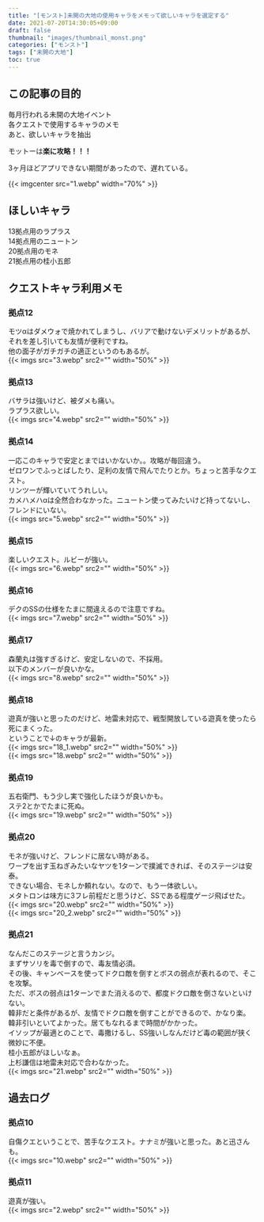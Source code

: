 ```yaml
---
title: "[モンスト]未開の大地の使用キャラをメモって欲しいキャラを選定する"
date: 2021-07-20T14:30:05+09:00
draft: false
thumbnail: "images/thumbnail_monst.png"
categories: ["モンスト"]
tags: ["未開の大地"]
toc: true
---
```


## この記事の目的
毎月行われる未開の大地イベント  
各クエストで使用するキャラのメモ  
あと、欲しいキャラを抽出  
  
モットーは**楽に攻略！！！**
  
3ヶ月ほどアプリできない期間があったので、遅れている。  
  
{{< imgcenter src="1.webp" width="70%" >}}  
  
## ほしいキャラ
13拠点用のラプラス  
14拠点用のニュートン  
20拠点用のモネ  
21拠点用の桂小五郎  
  

## クエストキャラ利用メモ

### 拠点12
モツαはダメウォで焼かれてしまうし、バリアで動けないデメリットがあるが、それを差し引いても友情が便利ですね。  
他の面子がガチガチの適正というのもあるが。  
{{< imgs src="3.webp" src2="" width="50%" >}}  
  
### 拠点13
バサラは強いけど、被ダメも痛い。  
ラプラス欲しい。  
{{< imgs src="4.webp" src2="" width="50%" >}}  
  
### 拠点14
一応このキャラで安定とまではいかないか。。攻略が毎回違う。  
ゼロワンでふっとばしたり、足利の友情で飛んでたりとか。ちょっと苦手なクエスト。    
リンツーが輝いていてうれしい。  
カメハメハαは全然合わなかった。ニュートン使ってみたいけど持ってないし、フレンドにいない。  
{{< imgs src="5.webp" src2="" width="50%" >}}  
  
### 拠点15
楽しいクエスト。ルビーが強い。  
{{< imgs src="6.webp" src2="" width="50%" >}}  
  
### 拠点16
デクのSSの仕様をたまに間違えるので注意ですね。  
{{< imgs src="7.webp" src2="" width="50%" >}}  
  
### 拠点17
森蘭丸は強すぎるけど、安定しないので、不採用。  
以下のメンバーが良いかな。  
{{< imgs src="8.webp" src2="" width="50%" >}}  
  
### 拠点18
遊真が強いと思ったのだけど、地雷未対応で、戦型開放している遊真を使ったら死にまくった。  
ということで↓のキャラが最新。  
{{< imgs src="18_1.webp" src2="" width="50%" >}}  
{{< imgs src="18.webp" src2="" width="50%" >}}  
  
### 拠点19
五右衛門、もう少し実で強化したほうが良いかも。  
ステ2とかでたまに死ぬ。  
{{< imgs src="19.webp" src2="" width="50%" >}}  
  
### 拠点20
モネが強いけど、フレンドに居ない時がある。  
ワープを出す玉ねぎみたいなヤツを1ターンで撲滅できれば、そのステージは安泰。  
できない場合、モネしか頼れない。なので、もう一体欲しい。  
メタトロンは味方に3フレ前程だと思うけど、SSである程度ゲージ飛ばせた。  
{{< imgs src="20.webp" src2="" width="50%" >}}  
{{< imgs src="20_2.webp" src2="" width="50%" >}}  
  
### 拠点21
なんだこのステージと言うカンジ。  
まずサソリを毒で倒すので、毒友情必須。  
その後、キャンベースを使ってドクロ敵を倒すとボスの弱点が表れるので、そこを攻撃。  
ただ、ボスの弱点は1ターンでまた消えるので、都度ドクロ敵を倒さないといけない。  
韓非だと条件があるが、友情でドクロ敵を倒すことができるので、かなり楽。  
韓非引いといてよかった。居てもなれるまで時間がかかった。  
イソップが最適とのことで、毒撒けるし、SS強いしなんだけど毒の範囲が狭く微妙に不便。  
桂小五郎がほしいなぁ。  
上杉謙信は地雷未対応で合わなかった。  
{{< imgs src="21.webp" src2="" width="50%" >}}  
## 過去ログ
### 拠点10
自傷クエということで、苦手なクエスト。ナナミが強いと思った。あと迅さんも。  
{{< imgs src="10.webp" src2="" width="50%" >}}  
  
### 拠点11
遊真が強い。  
{{< imgs src="2.webp" src2="" width="50%" >}}  
  
  